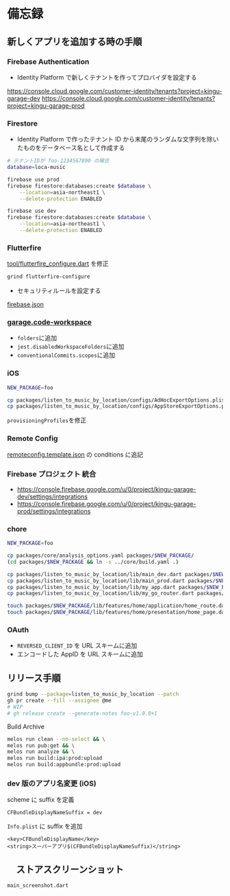 # 備忘録

## 新しくアプリを追加する時の手順

### Firebase Authentication

- Identity Platform で新しくテナントを作ってプロバイダを設定する

<https://console.cloud.google.com/customer-identity/tenants?project=kingu-garage-dev>
<https://console.cloud.google.com/customer-identity/tenants?project=kingu-garage-prod>

### Firestore

- Identity Platform で作ったテナント ID から末尾のランダムな文字列を除いたものをデータベース名として作成する

```sh
# テナントIDが foo-1234567890 の場合
database=loca-music

firebase use prod
firebase firestore:databases:create $database \
    --location=asia-northeast1 \
    --delete-protection ENABLED

firebase use dev
firebase firestore:databases:create $database \
    --location=asia-northeast1 \
    --delete-protection ENABLED
```

### Flutterfire

[tool/flutterfire_configure.dart](tool/flutterfire_configure.dart) を修正

```sh
grind flutterfire-configure
```

- セキュリティルールを設定する

[firebase.json](firebase.json)

### [garage.code-workspace](garage.code-workspace)

- `folders`に追加
- `jest.disabledWorkspaceFolders`に追加
- `conventionalCommits.scopes`に追加

### iOS

```sh
NEW_PACKAGE=foo

cp packages/listen_to_music_by_location/configs/AdHocExportOptions.plist packages/$NEW_PACKAGE/configs/
cp packages/listen_to_music_by_location/configs/AppStoreExportOptions.plist packages/$NEW_PACKAGE/configs/
```

`provisioningProfiles`を修正

### Remote Config

[remoteconfig.template.json](remoteconfig.template.json) の conditions に追記

### Firebase プロジェクト 統合

- <https://console.firebase.google.com/u/0/project/kingu-garage-dev/settings/integrations>
- <https://console.firebase.google.com/u/0/project/kingu-garage-prod/settings/integrations>

### chore

```sh
NEW_PACKAGE=foo

cp packages/core/analysis_options.yaml packages/$NEW_PACKAGE/
(cd packages/$NEW_PACKAGE && ln -s ../core/build.yaml .)

cp packages/listen_to_music_by_location/lib/main_dev.dart packages/$NEW_PACKAGE/lib/
cp packages/listen_to_music_by_location/lib/main_prod.dart packages/$NEW_PACKAGE/lib/
cp packages/listen_to_music_by_location/lib/my_app.dart packages/$NEW_PACKAGE/lib/
cp packages/listen_to_music_by_location/lib/my_go_router.dart packages/$NEW_PACKAGE/lib/

touch packages/$NEW_PACKAGE/lib/features/home/application/home_route.dart
touch packages/$NEW_PACKAGE/lib/features/home/presentation/home_page.dart
```

### OAuth

- `REVERSED_CLIENT_ID` を URL スキームに追加
- エンコードした AppID を URL スキームに追加

## リリース手順

```sh
grind bump --package=listen_to_music_by_location --patch
gh pr create --fill --assignee @me
# WIP
# gh release create --generate-notes foo-v1.0.0+1
```

Build Archive

```sh
melos run clean --no-select && \
melos run pub:get && \
melos run analyze && \
melos run build:ipa:prod:upload
melos run build:appbundle:prod:upload
```

### dev 版のアプリ名変更 (iOS)

scheme に suffix を定義

```xcconfig
CFBundleDisplayNameSuffix = dev
```

`Info.plist` に suffix を追加

```plist
<key>CFBundleDisplayName</key>
<string>スーパーアプリ$(CFBundleDisplayNameSuffix)</string>
```

## 　ストアスクリーンショット

`main_screenshot.dart`
